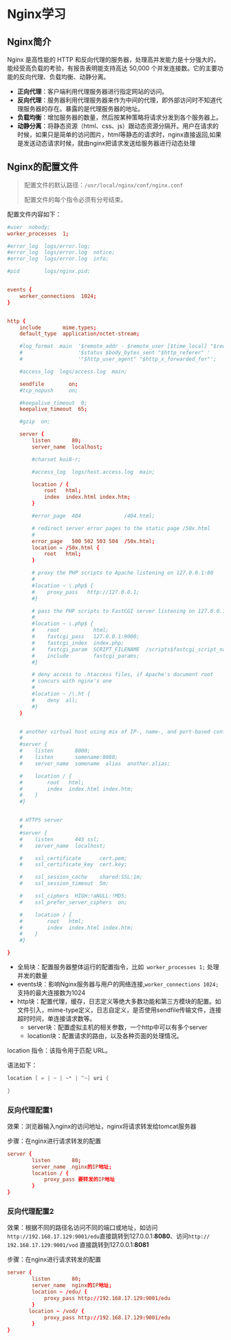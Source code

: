 Nginx学习
=========

Nginx简介
---------

Nginx 是高性能的 HTTP 和反向代理的服务器，处理高并发能力是十分强大的，能经受高负载的考验，有报告表明能支持高达 50,000 个并发连接数。它的主要功能的反向代理、负载均衡、动静分离。

- **正向代理**：客户端利用代理服务器进行指定网站的访问。
- **反向代理**：服务器利用代理服务器来作为中间的代理，即外部访问时不知道代理服务器的存在。暴露的是代理服务器的地址。
- **负载均衡**：增加服务器的数量，然后按某种策略将请求分发到各个服务器上。
- **动静分离**：将静态资源（html、css、js）跟动态资源分隔开。用户在请求的时候，如果只是简单的访问图片，html等静态的请求时，nginx直接返回,如果是发送动态请求时候，就由nginx把请求发送给服务器进行动态处理



Nginx的配置文件
---------------

> 配置文件的默认路径：`/usr/local/nginx/conf/nginx.conf` 
>
> 配置文件的每个指令必须有分号结束。

配置文件内容如下：

```conf
#user  nobody;
worker_processes  1;

#error_log  logs/error.log;
#error_log  logs/error.log  notice;
#error_log  logs/error.log  info;

#pid        logs/nginx.pid;


events {
    worker_connections  1024;
}


http {
    include       mime.types;
    default_type  application/octet-stream;

    #log_format  main  '$remote_addr - $remote_user [$time_local] "$request" '
    #                  '$status $body_bytes_sent "$http_referer" '
    #                  '"$http_user_agent" "$http_x_forwarded_for"';

    #access_log  logs/access.log  main;

    sendfile        on;
    #tcp_nopush     on;

    #keepalive_timeout  0;
    keepalive_timeout  65;

    #gzip  on;

    server {
        listen       80;
        server_name  localhost;

        #charset koi8-r;

        #access_log  logs/host.access.log  main;

        location / {
            root   html;
            index  index.html index.htm;
        }

        #error_page  404              /404.html;

        # redirect server error pages to the static page /50x.html
        #
        error_page   500 502 503 504  /50x.html;
        location = /50x.html {
            root   html;
        }

        # proxy the PHP scripts to Apache listening on 127.0.0.1:80
        #
        #location ~ \.php$ {
        #    proxy_pass   http://127.0.0.1;
        #}

        # pass the PHP scripts to FastCGI server listening on 127.0.0.1:9000
        #
        #location ~ \.php$ {
        #    root           html;
        #    fastcgi_pass   127.0.0.1:9000;
        #    fastcgi_index  index.php;
        #    fastcgi_param  SCRIPT_FILENAME  /scripts$fastcgi_script_name;
        #    include        fastcgi_params;
        #}

        # deny access to .htaccess files, if Apache's document root
        # concurs with nginx's one
        #
        #location ~ /\.ht {
        #    deny  all;
        #}
    }


    # another virtual host using mix of IP-, name-, and port-based configuration
    #
    #server {
    #    listen       8000;
    #    listen       somename:8080;
    #    server_name  somename  alias  another.alias;

    #    location / {
    #        root   html;
    #        index  index.html index.htm;
    #    }
    #}


    # HTTPS server
    #
    #server {
    #    listen       443 ssl;
    #    server_name  localhost;

    #    ssl_certificate      cert.pem;
    #    ssl_certificate_key  cert.key;

    #    ssl_session_cache    shared:SSL:1m;
    #    ssl_session_timeout  5m;

    #    ssl_ciphers  HIGH:!aNULL:!MD5;
    #    ssl_prefer_server_ciphers  on;

    #    location / {
    #        root   html;
    #        index  index.html index.htm;
    #    }
    #}

}
```

- 全局块：配置服务器整体运行的配置指令，比如` worker_processes 1;` 处理并发的数量
- events块：影响Nginx服务器与用户的网络连接,`worker_connections 1024;` 支持的最大连接数为1024
- http块：配置代理，缓存，日志定义等绝大多数功能和第三方模块的配置。如文件引入，mime-type定义，日志自定义，是否使用sendfile传输文件，连接超时时间，单连接请求数等。
  - server块：配置虚拟主机的相关参数，一个http中可以有多个server
  - location块：配置请求的路由，以及各种页面的处理情况。



location 指令：该指令用于匹配 URL。

语法如下：

```java
location [ = | ~ | ~* | ^~] uri {
    
}
```





### 反向代理配置1

效果：浏览器输入nginx的访问地址，nginx将请求转发给tomcat服务器

步骤：在nginx进行请求转发的配置

```conf
server {
        listen       80;
        server_name  nginx的IP地址;
        location / {
            proxy_pass 要转发的IP地址
        }
}
```



### 反向代理配置2

效果：根据不同的路径名访问不同的端口或地址，如访问`http://192.168.17.129:9001/edu`直接跳转到127.0.0.1:**8080**、访问`http:// 192.168.17.129:9001/vod` 直接跳转到127.0.0.1:**8081** 

步骤：在nginx进行请求转发的配置

```conf
server {
        listen       80;
        server_name  nginx的IP地址;
        location ~ /edu/ {
            proxy_pass http://192.168.17.129:9001/edu
        }
       location ~ /vod/ {
            proxy_pass http://192.168.17.129:9001/edu
        }
}
```







